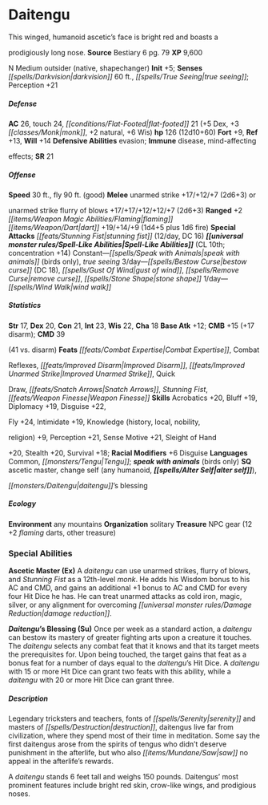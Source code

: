 ﻿---
cssclass: [monsters]

---

# Daitengu
This winged, humanoid ascetic’s face is bright red and boasts a

prodigiously long nose.
**Source** Bestiary 6 pg. 79
**XP** 9,600

N Medium outsider (native, shapechanger)
**Init** +5; **Senses** _[[spells/Darkvision|darkvision]]_ 60 ft., _[[spells/True Seeing|true seeing]]_; Perception +21

##### Defense

**AC** 26, touch 24, _[[conditions/Flat-Footed|flat-footed]]_ 21 (+5 Dex, +3 _[[classes/Monk|monk]]_, +2 natural, +6 Wis)
**hp** 126 (12d10+60)
**Fort** +9, **Ref** +13, **Will** +14
**Defensive Abilities** evasion; **Immune** disease, mind-affecting

effects; **SR** 21

##### Offense
**Speed** 30 ft., fly 90 ft. (good)
**Melee** unarmed strike +17/+12/+7 (2d6+3) or

unarmed strike flurry of blows +17/+17/+12/+12/+7 (2d6+3)
**Ranged** +2 _[[items/Weapon Magic Abilities/Flaming|flaming]]_ _[[items/Weapon/Dart|dart]]_ +19/+14/+9 (1d4+5 plus 1d6 fire)
**Special Attacks** _[[feats/Stunning Fist|stunning fist]]_ (12/day, DC 16)
**_[[universal monster rules/Spell-Like Abilities|Spell-Like Abilities]]_** (CL 10th; concentration +14)
Constant—_[[spells/Speak with Animals|speak with animals]]_ (birds only), _true seeing_ 
3/day—_[[spells/Bestow Curse|bestow curse]]_ (DC 18), _[[spells/Gust Of Wind|gust of wind]]_, _[[spells/Remove Curse|remove curse]]_, _[[spells/Stone Shape|stone shape]]_ 
1/day—_[[spells/Wind Walk|wind walk]]_

##### Statistics
**Str** 17, **Dex** 20, **Con** 21, **Int** 23, **Wis** 22, **Cha** 18
**Base Atk** +12; **CMB** +15 (+17 disarm); **CMD** 39

(41 vs. disarm)
**Feats** _[[feats/Combat Expertise|Combat Expertise]]_, Combat

Reflexes, _[[feats/Improved Disarm|Improved Disarm]]_, _[[feats/Improved Unarmed Strike|Improved Unarmed Strike]]_, Quick

Draw, _[[feats/Snatch Arrows|Snatch Arrows]]_, _Stunning Fist_, _[[feats/Weapon Finesse|Weapon Finesse]]_
**Skills** Acrobatics +20, Bluff +19, Diplomacy +19, Disguise +22,

Fly +24, Intimidate +19, Knowledge (history, local, nobility,

religion) +9, Perception +21, Sense Motive +21, Sleight of Hand

+20, Stealth +20, Survival +18; **Racial Modifiers** +6 Disguise
**Languages** Common, _[[monsters/Tengu|Tengu]]_; **_speak with animals_** (birds only)
**SQ** ascetic master, change self (any humanoid, **_[[spells/Alter Self|alter self]]_**),

_[[monsters/Daitengu|daitengu]]_’s blessing

##### Ecology

**Environment** any mountains
**Organization** solitary
**Treasure** NPC gear (12 +2 _flaming_ darts, other treasure)

### Special Abilities

**Ascetic Master (Ex)** A _daitengu_ can use unarmed strikes, flurry of blows, and _Stunning Fist_ as a 12th-level _monk_. He adds his Wisdom bonus to his AC and CMD, and gains an additional +1 bonus to AC and CMD for every four Hit Dice he has. He can treat unarmed attacks as cold iron, magic, silver, or any alignment for overcoming _[[universal monster rules/Damage Reduction|damage reduction]]_.

**_Daitengu_’s Blessing (Su)** Once per week as a standard action, a _daitengu_ can bestow its mastery of greater fighting arts upon a creature it touches. The _daitengu_ selects any combat feat that it knows and that its target meets the prerequisites for. Upon being touched, the target gains that feat as a bonus feat for a number of days equal to the _daitengu_’s Hit Dice. A _daitengu_ with 15 or more Hit Dice can grant two feats with this ability, while a _daitengu_ with 20 or more Hit Dice can grant three.

##### Description

Legendary tricksters and teachers, fonts of _[[spells/Serenity|serenity]]_ and masters of _[[spells/Destruction|destruction]]_, daitengus live far from civilization, where they spend most of their time in meditation. Some say the first daitengus arose from the spirits of tengus who didn’t deserve punishment in the afterlife, but who also _[[items/Mundane/Saw|saw]]_ no appeal in the afterlife’s rewards.

A _daitengu_ stands 6 feet tall and weighs 150 pounds. Daitengus’ most prominent features include bright red skin, crow-like wings, and prodigious noses.